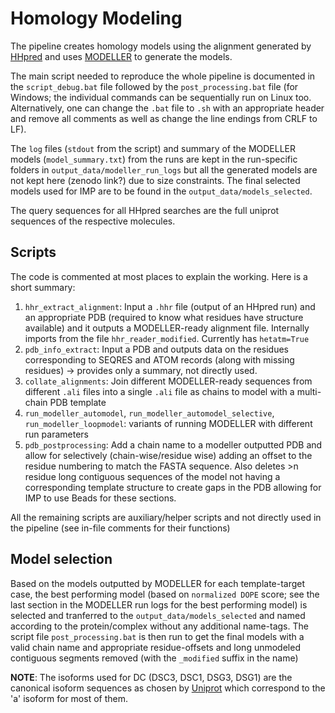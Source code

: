# Homology Modeling

The pipeline creates homology models using the alignment generated by [HHpred](https://toolkit.tuebingen.mpg.de/tools/hhpred) and uses [MODELLER](https://salilab.org/modeller/) to generate the models.

The main script needed to reproduce the whole pipeline is documented in the `script_debug.bat` file followed by the `post_processing.bat` file (for Windows; the individual commands can be sequentially run on Linux too. Alternatively, one can change the `.bat` file to `.sh` with an appropriate header and remove all comments as well as change the line endings from CRLF to LF).

The `log` files (`stdout` from the script) and summary of the MODELLER models (`model_summary.txt`) from the runs are kept in the run-specific folders in `output_data/modeller_run_logs` but all the generated models are not kept here (zenodo link?) due to size constraints. The final selected models used for IMP are to be found in the `output_data/models_selected`.

The query sequences for all HHpred searches are the full uniprot sequences of the respective molecules.

## Scripts

The code is commented at most places to explain the working. Here is a short summary:

1. `hhr_extract_alignment`: Input a `.hhr` file (output of an HHpred run) and an appropriate PDB (required to know what residues have structure available) and it outputs a MODELLER-ready alignment file. Internally imports from the file `hhr_reader_modified`.  Currently has `hetatm=True`
2. `pdb_info_extract`: Input a PDB and outputs data on the residues corresponding to SEQRES and ATOM records (along with missing residues) -> provides only a summary, not directly used.
3. `collate_alignments`: Join different MODELLER-ready sequences from different `.ali` files into a single `.ali` file as chains to model with a multi-chain PDB template
4. `run_modeller_automodel`, `run_modeller_automodel_selective`, `run_modeller_loopmodel`: variants of running MODELLER with different run parameters
5. `pdb_postprocessing`: Add a chain name to a modeller outputted PDB and allow for selectively (chain-wise/residue wise) adding an offset to the residue numbering to match the FASTA sequence. Also deletes >n residue long contiguous sequences of the model not having a corresponding template structure to create gaps in the PDB allowing for IMP to use Beads for these sections.

All the remaining scripts are auxiliary/helper scripts and not directly used in the pipeline (see in-file comments for their functions)

## Model selection

Based on the models outputted by MODELLER for each template-target case, the best performing model (based on `normalized DOPE` score; see the last section in the MODELLER run logs for the best performing model) is selected and tranferred to the `output_data/models_selected` and named according to the protein/complex without any additional name-tags. The script file `post_processing.bat` is then run to get the final models with a valid chain name and appropriate residue-offsets and long unmodeled contiguous segments removed (with the `_modified` suffix in the name)

**NOTE**: The isoforms used for DC (DSC3, DSC1, DSG3, DSG1) are the canonical isoform sequences as chosen by [Uniprot](https://www.uniprot.org/help/canonical_and_isoforms) which correspond to the 'a' isoform for most of them.